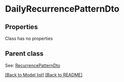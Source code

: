 # DailyRecurrencePatternDto
## Properties
Class has no properties

## Parent class

See: [RecurrencePatternDto](RecurrencePatternDto.md)

[[Back to Model list]](Models.md) [[Back to README]](README.md)

